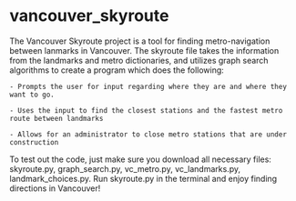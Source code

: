 # vancouver_skyroute
The Vancouver Skyroute project is a tool for finding metro-navigation between lanmarks in Vancouver. The skyroute file takes the information from the landmarks and metro dictionaries, and utilizes graph search algorithms to create a program which does the following:

    - Prompts the user for input regarding where they are and where they want to go.

    - Uses the input to find the closest stations and the fastest metro route between landmarks

    - Allows for an administrator to close metro stations that are under construction

To test out the code, just make sure you download all necessary files: skyroute.py, graph_search.py, vc_metro.py, vc_landmarks.py, landmark_choices.py. Run skyroute.py in the terminal and enjoy finding directions in Vancouver!
